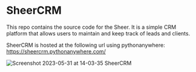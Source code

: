 # SheerCRM

This repo contains the source code for the Sheer. It is a simple CRM platform that allows users to maintain and keep track of leads and clients.

SheerCRM is hosted at the following url using pythonanywhere: https://sheercrm.pythonanywhere.com/

![Screenshot 2023-05-31 at 14-03-35 SheerCRM](https://github.com/Parth803/SheerCRM/assets/125687192/91a5b0a6-8766-4f2e-802a-fb5251e62ce1)
